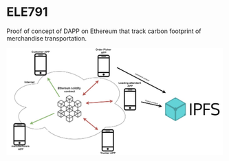 # ELE791

Proof of concept of DAPP on Ethereum that track carbon footprint of merchandise transportation.

![Alt text](README_picture/System_structure.jpg?raw=true)




